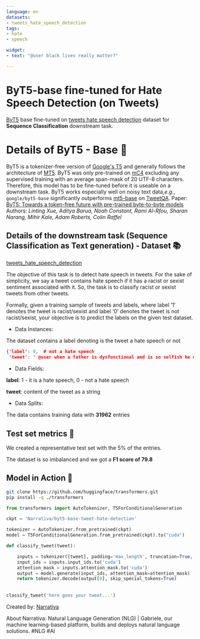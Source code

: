 ```yaml
---
language: en
datasets:
- tweets_hate_speech_detection
tags:
- hate
- speech

widget:
- text: "@user black lives really matter?"

---
```



# ByT5-base fine-tuned for Hate Speech Detection (on Tweets)
[ByT5](https://huggingface.co/google/byt5-base) base fine-tuned on [tweets hate speech detection](https://huggingface.co/datasets/tweets_hate_speech_detection) dataset for **Sequence Classification** downstream task.

# Details of ByT5 - Base 🧠

ByT5 is a tokenizer-free version of [Google's T5](https://ai.googleblog.com/2020/02/exploring-transfer-learning-with-t5.html) and generally follows the architecture of [MT5](https://huggingface.co/google/mt5-base).
ByT5 was only pre-trained on [mC4](https://www.tensorflow.org/datasets/catalog/c4#c4multilingual) excluding any supervised training with an average span-mask of 20 UTF-8 characters. Therefore, this model has to be fine-tuned before it is useable on a downstream task.
ByT5 works especially well on noisy text data,*e.g.*, `google/byt5-base` significantly outperforms [mt5-base](https://huggingface.co/google/mt5-base) on [TweetQA](https://arxiv.org/abs/1907.06292).
Paper: [ByT5: Towards a token-free future with pre-trained byte-to-byte models](https://arxiv.org/pdf/1910.10683.pdf)
Authors: *Linting Xue, Aditya Barua, Noah Constant, Rami Al-Rfou, Sharan Narang, Mihir Kale, Adam Roberts, Colin Raffel* 


## Details of the downstream task (Sequence Classification as Text generation) - Dataset 📚

[tweets_hate_speech_detection](hhttps://huggingface.co/datasets/tweets_hate_speech_detection)


The objective of this task is to detect hate speech in tweets. For the sake of simplicity, we say a tweet contains hate speech if it has a racist or sexist sentiment associated with it. So, the task is to classify racist or sexist tweets from other tweets.

Formally, given a training sample of tweets and labels, where label ‘1’ denotes the tweet is racist/sexist and label ‘0’ denotes the tweet is not racist/sexist, your objective is to predict the labels on the given test dataset.

- Data Instances:

The dataset contains a label denoting is the tweet a hate speech or not

```json
{'label': 0,  # not a hate speech
 'tweet': ' @user when a father is dysfunctional and is so selfish he drags his kids into his dysfunction.   #run'}
```
- Data Fields:
 
**label**: 1 - it is a hate speech, 0 - not a hate speech

**tweet**: content of the tweet as a string

- Data Splits:

The data contains training data with **31962** entries

## Test set metrics 🧾

We created a representative test set with the 5% of the entries.

The dataset is so imbalanced and we got a **F1 score of 79.8**
    


## Model in Action 🚀

```sh
git clone https://github.com/huggingface/transformers.git
pip install -q ./transformers
```

```python
from transformers import AutoTokenizer, T5ForConditionalGeneration

ckpt = 'Narrativa/byt5-base-tweet-hate-detection'

tokenizer = AutoTokenizer.from_pretrained(ckpt)
model = T5ForConditionalGeneration.from_pretrained(ckpt).to("cuda")

def classify_tweet(tweet):

    inputs = tokenizer([tweet], padding='max_length', truncation=True, max_length=512, return_tensors='pt')
    input_ids = inputs.input_ids.to('cuda')
    attention_mask = inputs.attention_mask.to('cuda')
    output = model.generate(input_ids, attention_mask=attention_mask)
    return tokenizer.decode(output[0], skip_special_tokens=True)
    
    
classify_tweet('here goes your tweet...')
```

Created by: [Narrativa](https://www.narrativa.com/)

About Narrativa: Natural Language Generation (NLG) | Gabriele, our machine learning-based platform, builds and deploys natural language solutions. #NLG #AI